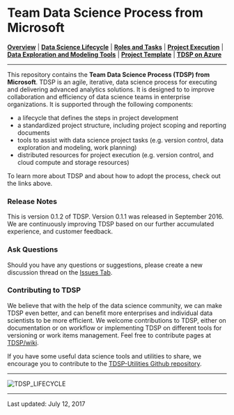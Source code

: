 # Team Data Science Process from Microsoft

[**Overview**](Docs/README.md) | [**Data Science Lifecycle**](Docs/team-data-science-process-lifecycle-detail.md) | [**Roles and Tasks**](Docs/team-data-science-process-roles-tasks.md) | [**Project Execution**](Docs/team-data-science-process-project-execution.md) | [**Data Exploration and Modeling Tools**](https://github.com/Azure/Azure-TDSP-Utilities) | [**Project Template**](https://github.com/Azure/Azure-TDSP-ProjectTemplate) | [**TDSP on Azure**](https://azure.microsoft.com/en-us/documentation/learning-paths/data-science-process)
<hr>

This repository contains the **Team Data Science Process (TDSP) from Microsoft**. 
TDSP is an agile, iterative, data science process for executing and delivering advanced analytics solutions. It is designed to to improve collaboration and efficiency of data science teams in enterprise organizations. It is supported through the following components:
- a lifecycle that defines the steps in project development
- a standardized project structure, including project scoping and reporting documents
- tools to assist with data science project tasks (e.g. version control,  data exploration and modeling, work planning)
- distributed resources for project execution (e.g. version control, and cloud compute and storage resources)

To learn more about TDSP and about how to adopt the process, check out the links above. 


### Release Notes

This is version 0.1.2 of TDSP. Version 0.1.1 was released in September 2016. We are continuously improving TDSP based on our further accumulated experience, and customer feedback. 

### Ask Questions 

Should you have any questions or suggestions, please create a new discussion thread on the [Issues Tab](https://github.com/Azure/Microsoft-TDSP/issues).

### Contributing to TDSP

We believe that with the help of the data science community, we can make TDSP even better, and can benefit more enterprises and individual data scientists to be more efficient. We welcome contributions to TDSP, either on documentation or on workflow or implementing TDSP on different tools for versioning or work items management. Feel free to contribute pages at [TDSP/wiki](https://github.com/Azure/Microsoft-TDSP/wiki). 

If you have some useful data science tools and utilities to share, we encourage you to contribute to 
the [TDSP-Utilities Github repository](https://github.com/Azure/Azure-TDSP-Utilities).  

<hr>

![TDSP_LIFECYCLE](./Docs/media/team-data-science-process-overview/tdsp-lifecycle.png) 

<hr>
Last updated: July 12, 2017